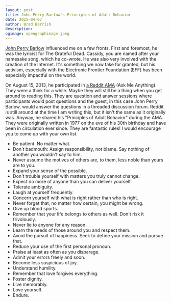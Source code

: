 ```yaml
---
layout: post
title: John Perry Barlow's Principles of Adult Behavior
date: 2025-04-07
author: Brad Barrish
description: 
ogimage: opengraphimage.jpeg
---
```


[John Perry Barlow](https://en.wikipedia.org/wiki/John_Perry_Barlow) influenced me on a few fronts. First and foremost, he was the lyricist for The Grateful Dead. Cassidy, you are named after your namesake song, which he co-wrote. He was also very involved with the creation of the Internet. It's something we now take for granted, but his activism, especially with the Electronic Frontier Foundation (EFF) has been especially impactful on the world.

On August 15, 2013, he participated in [a Reddit AMA](https://www.reddit.com/r/IAmA/comments/1kgmes/i_am_john_perry_barlow_cofounder_of_the/) (Ask Me Anything). They were a think for a while. Maybe they will still be a thing when you get around to reading this. They are question and answer sessions where participants would post questions and the guest, in this case John Perry Barlow, would answer the questions in a threaded discussion forum. Reddit is still around at the time I am writing this, but it isn't the same as it originally was. Anyway, he shared his "Principles of Adult Behavior" during the AMA. They were originally written in 1977 on the eve of his 30th birthday and have been in circulation ever since. They are fantastic rules! I would encourage you to come up with your own list. 

* Be patient. No matter what.
* Don't badmouth: Assign responsibility, not blame. Say nothing of another you wouldn't say to him.
* Never assume the motives of others are, to them, less noble than yours are to you.
* Expand your sense of the possible.
* Don't trouble yourself with matters you truly cannot change.
* Expect no more of anyone than you can deliver yourself.
* Tolerate ambiguity.
* Laugh at yourself frequently.
* Concern yourself with what is right rather than who is right.
* Never forget that, no matter how certain, you might be wrong.
* Give up blood sports.
* Remember that your life belongs to others as well. Don't risk it frivolously.
* Never lie to anyone for any reason.
* Learn the needs of those around you and respect them.
* Avoid the pursuit of happiness. Seek to define your mission and pursue that.
* Reduce your use of the first personal pronoun.
* Praise at least as often as you disparage.
* Admit your errors freely and soon.
* Become less suspicious of joy.
* Understand humility.
* Remember that love forgives everything.
* Foster dignity.
* Live memorably.
* Love yourself.
* Endure. 